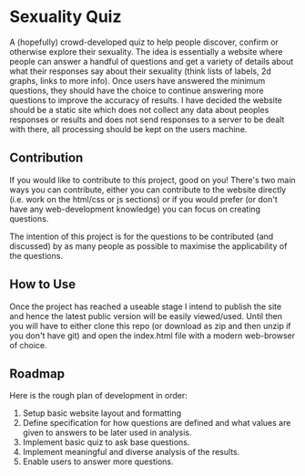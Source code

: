 # Sexuality Quiz
A (hopefully) crowd-developed quiz to help people discover, confirm or otherwise explore their sexuality.
The idea is essentially a website where people can answer a handful of questions and get a variety of details about what their responses say about their sexuality (think lists of labels, 2d graphs, links to more info). Once users have answered the minimum questions, they should have the choice to continue answering more questions to improve the accuracy of results.
I have decided the website should be a static site which does not collect any data about peoples responses or results and does not send responses to a server to be dealt with there, all processing should be kept on the users machine.

## Contribution
If you would like to contribute to this project, good on you!
There's two main ways you can contribute, either you can contribute to the website directly (i.e. work on the html/css or js sections) or if you would prefer (or don't have any web-development knowledge) you can focus on creating questions.

The intention of this project is for the questions to be contributed (and discussed) by as many people as possible to maximise the applicability of the questions.

## How to Use
Once the project has reached a useable stage I intend to publish the site and hence the latest public version will be easily viewed/used. Until then you will have to either clone this repo (or download as zip and then unzip if you don't have git) and open the index.html file with a modern web-browser of choice.

## Roadmap
Here is the rough plan of development in order:
1. Setup basic website layout and formatting
2. Define specification for how questions are defined and what values are given to answers to be later used in analysis.
3. Implement basic quiz to ask base questions.
4. Implement meaningful and diverse analysis of the results.
5. Enable users to answer more questions.
